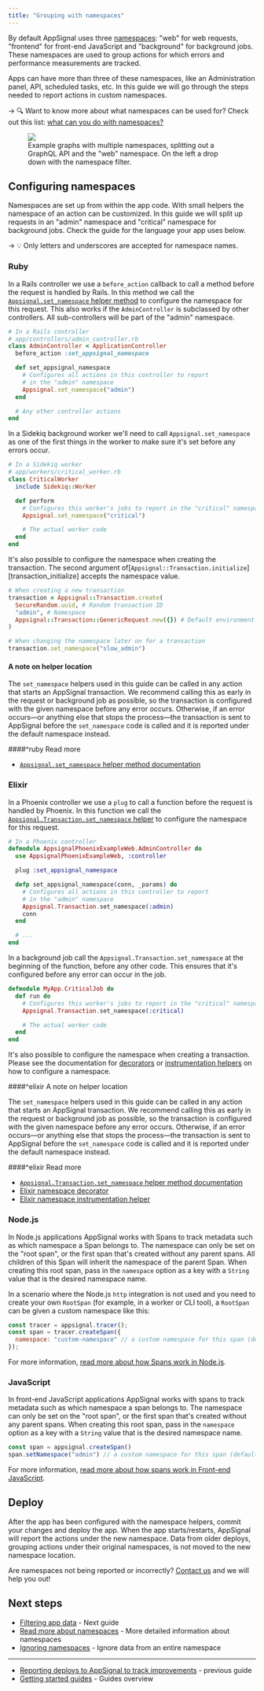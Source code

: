 ```yaml
---
title: "Grouping with namespaces"
---
```


By default AppSignal uses three [namespaces]: "web" for web requests, "frontend" for front-end JavaScript and "background" for background jobs. These namespaces are used to group actions for which errors and performance measurements are tracked.

Apps can have more than three of these namespaces, like an Administration panel, API, scheduled tasks, etc. In this guide we will go through the steps needed to report actions in custom namespaces.

-> 🔍 Want to know more about what namespaces can be used for? Check out this list: [what can you do with namespaces?](/application/namespaces.html#what-can-you-do-with-namespaces)

<figure>
  <img src="/assets/images/screenshots/app_graphs_namespaces.png">
  <figcaption>Example graphs with multiple namespaces, splitting out a GraphQL API and the "web" namespace. On the left a drop down with the namespace filter.</figcaption>
</figure>

## Configuring namespaces

Namespaces are set up from within the app code. With small helpers the namespace of an action can be customized. In this guide we will split up requests in an "admin" namespace and "critical" namespace for background jobs. Check the guide for the language your app uses below.

-> 💡 Only letters and underscores are accepted for namespace names.

### Ruby

In a Rails controller we use a `before_action` callback to call a method before the request is handled by Rails. In this method we call the [`Appsignal.set_namespace` helper method][ruby helper] to configure the namespace for this request. This also works if the `AdminController` is subclassed by other controllers. All sub-controllers will be part of the "admin" namespace.

```ruby
# In a Rails controller
# app/controllers/admin_controller.rb
class AdminController < ApplicationController
  before_action :set_appsignal_namespace

  def set_appsignal_namespace
    # Configures all actions in this controller to report
    # in the "admin" namespace
    Appsignal.set_namespace("admin")
  end

  # Any other controller actions
end
```

In a Sidekiq background worker we'll need to call `Appsignal.set_namespace` as one of the first things in the worker to make sure it's set before any errors occur.

```ruby
# In a Sidekiq worker
# app/workers/critical_worker.rb
class CriticalWorker
  include Sidekiq::Worker

  def perform
    # Configures this worker's jobs to report in the "critical" namespace
    Appsignal.set_namespace("critical")

    # The actual worker code
  end
end
```

It's also possible to configure the namespace when creating the transaction. The second argument of[`Appsignal::Transaction.initialize`][transaction_initialize] accepts the namespace value.

```ruby
# When creating a new transaction
transaction = Appsignal::Transaction.create(
  SecureRandom.uuid, # Random transaction ID
  "admin", # Namespace
  Appsignal::Transaction::GenericRequest.new({}) # Default environment object
)

# When changing the namespace later on for a transaction
transaction.set_namespace("slow_admin")
```

#### A note on helper location

The `set_namespace` helpers used in this guide can be called in any action that starts an AppSignal transaction. We recommend calling this as early in the request or background job as possible, so the transaction is configured with the given namespace before any error occurs. Otherwise, if an error occurs—or anything else that stops the process—the transaction is sent to AppSignal before the `set_namespace` code is called and it is reported under the default namespace instead.

####^ruby Read more

- [`Appsignal.set_namespace` helper method documentation][ruby helper]

[ruby helper]: https://www.rubydoc.info/gems/appsignal/Appsignal/Helpers/Instrumentation#set_namespace-instance_method

### Elixir

In a Phoenix controller we use a `plug` to call a function before the request is handled by Phoenix. In this function we call the [`Appsignal.Transaction.set_namespace` helper][elixir helper] to configure the namespace for this request.

```elixir
# In a Phoenix controller
defmodule AppsignalPhoenixExampleWeb.AdminController do
  use AppsignalPhoenixExampleWeb, :controller

  plug :set_appsignal_namespace

  defp set_appsignal_namespace(conn, _params) do
    # Configures all actions in this controller to report
    # in the "admin" namespace
    Appsignal.Transaction.set_namespace(:admin)
    conn
  end

  # ...
end
```

In a background job call the `Appsignal.Transaction.set_namespace` at the beginning of the function, before any other code. This ensures that it's configured before any error can occur in the job.

```elixir
defmodule MyApp.CriticalJob do
  def run do
    # Configures this worker's jobs to report in the "critical" namespace
    Appsignal.Transaction.set_namespace(:critical)

    # The actual worker code
  end
end
```

It's also possible to configure the namespace when creating a transaction. Please see the documentation for [decorators][elixir namespace_decorator] or [instrumentation helpers][elixir namespace_helper] on how to configure a namespace.

####^elixir A note on helper location

The `set_namespace` helpers used in this guide can be called in any action that starts an AppSignal transaction. We recommend calling this as early in the request or background job as possible, so the transaction is configured with the given namespace before any error occurs. Otherwise, if an error occurs—or anything else that stops the process—the transaction is sent to AppSignal before the `set_namespace` code is called and it is reported under the default namespace instead.

####^elixir Read more

- [`Appsignal.Transaction.set_namespace` helper method documentation][elixir helper]
- [Elixir namespace decorator][elixir namespace_decorator]
- [Elixir namespace instrumentation helper][elixir namespace_helper]

[elixir helper]: https://hexdocs.pm/appsignal/Appsignal.Transaction.html?#set_namespace/1
[elixir namespace_decorator]: /elixir/instrumentation/instrumentation.html#decorator-namespaces
[elixir namespace_helper]: /elixir/instrumentation/instrumentation.html#helper-namespaces

### Node.js

In Node.js applications AppSignal works with Spans to track metadata such as which namespace a Span belongs to. The namespace can only be set on the "root span", or the first span that's created without any parent spans. All children of this Span will inherit the namespace of the parent Span. When creating this root span, pass in the `namespace` option as a key with a `String` value that is the desired namespace name.

In a scenario where the Node.js `http` integration is not used and you need to create your own `RootSpan` (for example, in a worker or CLI tool), a `RootSpan` can be given a custom namespace like this:

```js
const tracer = appsignal.tracer();
const span = tracer.createSpan({
  namespace: "custom-namespace" // a custom namespace for this span (defaults to `web`)
});
```

For more information, [read more about how Spans work in Node.js](/nodejs/tracing/tracer.html).

### JavaScript

In front-end JavaScript applications AppSignal works with spans to track metadata such as which namespace a span belongs to. The namespace can only be set on the "root span", or the first span that's created without any parent spans. When creating this root span, pass in the `namespace` option as a key with a `String` value that is the desired namespace name.

```js
const span = appsignal.createSpan()
span.setNamespace("admin") // a custom namespace for this span (defaults to `frontend`)
```

For more information, [read more about how spans work in Front-end JavaScript](front-end/span.html).

## Deploy

After the app has been configured with the namespace helpers, commit your changes and deploy the app. When the app starts/restarts, AppSignal will report the actions under the new namespace. Data from older deploys, grouping actions under their original namespaces, is not moved to the new namespace location.

Are namespaces not being reported or incorrectly? [Contact us][contact] and we will help you out!

## Next steps

- [Filtering app data][filtering] - Next guide
- [Read more about namespaces][namespaces] - More detailed information about namespaces
- [Ignoring namespaces][ignoring namespaces] - Ignore data from an entire namespace

---

- [Reporting deploys to AppSignal to track improvements](/guides/deploy-markers.html) - previous guide
- [Getting started guides](/guides/) - Guides overview

[namespaces]: /application/namespaces.html
[ignoring namespaces]: /application/namespaces.html#ignoring-namespaces
[filtering]: /guides/filter-data/
[contact]: mailto:support@appsignal.com
